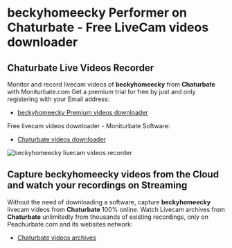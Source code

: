 # beckyhomeecky Performer on Chaturbate - Free LiveCam videos downloader

## Chaturbate Live Videos Recorder

Monitor and record livecam videos of **beckyhomeecky** from **Chaturbate** with Moniturbate.com
Get a premium trial for free by just and only registering with your Email address:
* [beckyhomeecky Premium videos downloader](https://moniturbate.com/request-demo-licence-key.html)

Free livecam videos downloader - Moniturbate Software:
* [Chaturbate videos downloader](https://moniturbate.com/moniturbate-download-software.html)

![beckyhomeecky livecam videos recorder](https://peachurnet.com/templates/moniturbate-software.png)


## Capture beckyhomeecky videos from the Cloud and watch your recordings on Streaming

Without the need of downloading a software, capture **beckyhomeecky** livecam videos from **Chaturbate** 100% online.
Watch Livecam archives from **Chaturbate** unlimitedly from thousands of existing recordings, only on Peachurbate.com and its websites network:
* [Chaturbate videos archives](https://peachurnet.com/)